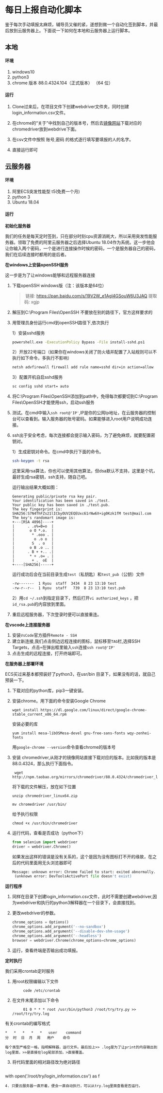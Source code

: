 # 每日上报自动化脚本

鉴于每次手动填报太麻烦，辅导员又催的紧，遂想到做一个自动化签到脚本，并最后放到云服务器上。下面说一下如何在本地和云服务器上运行脚本。

## 本地

#### 环境

1. windows10
2. python3
3. chrome 版本 88.0.4324.104（正式版本） （64 位）

#### 运行

1. Clone过来后，在项目文件下创建webdriver文件夹，同时创建login_information.csv文件。

2. 在chrome的“关于”中找到自己的版本号，然后去[镜像网站]( http://npm.taobao.org/mirrors/chromedriver)下载对应的chromedriver放到webdrive下面。

3. 在csv文件中按照 账号,密码 的格式逐行填写要填报的人的名字。
4. 直接运行即可

## 云服务器

#### 环境

1. 阿里ECS突发性能型 t5(免费一个月)
2. python 3
3. Ubuntu 18.04



#### 运行

**初始化服务器**

我们的任务是每天定时签到，只在部分时刻cpu资源消耗大，所以采用突发性能服务器。领取了免费的阿里云服务器之后选择Ubuntu 18.04作为系统。这一步他会让你输入两个密码，一个是进行连接操作时候的密码，一个是服务器自己的密码，我们在后续连接时都用的是后者。



**在windows上安装openSSH服务**

这一步是为了让windows能够和远程服务器连接

1. 下载openSSH windows版（注：该版本是64位）

   > ​	链接: https://pan.baidu.com/s/19V2W_e1Agl4GSouW6U3JAQ   提取码: xgjp

2. 解压到C:\Program Files\OpenSSH  不要放在别的路径下，官方这样要求的

3. 用管理员身份运行cmd到openSSH路径下,依次执行

    1）安装sshd服务

    ```bash
    powershell.exe -ExecutionPolicy Bypass -File install-sshd.ps1
    ```

    2）开放22号端口（如果你在windows关闭了防火墙并配置了入站规则可以不执行如下命令，多执行不影响）

    ```bash
    netsh advfirewall firewall add rule name=sshd dir=in action=allow 		protocol=TCP localport=22
    ```

    3）配置开机自启sshd服务

    ```bash
    sc config sshd start= auto
    ```

4. 将C:\Program Files\OpenSSH添加到path中，免得每次都要切到C:\Program Files\OpenSSH才能使用ssh，启动ssh服务

5. 测试。在cmd中输入```ssh root@'IP'```,IP是你的公网Ip地址，在云服务器的控制台可以查看到。输入服务器的账号密码。如果能够进入root用户说明成功连接。

6. ssh出于安全考虑，每次连接都会提示输入密码，为了避免麻烦，就要配置密钥对。

   1）生成密钥对命令。在cmd中执行下面的命令。

   ```bash
   ssh-keygen -t rsa
   ```

   这里采用rsa算法，你也可以使用其他算法，但dsa默认不支持，这里是个坑，最好生成rsa密钥，ssh支持，随自己吧。

   运行输出结果大概如图：

   ```
   Generating public/private rsa key pair.
   Your identification has been saved in ./test.
   Your public key has been saved in ./test.pub.
   The key fingerprint is:
   SHA256:S7N4ThFZs21lICbyOUV2EQEUxc61rNw6X+ig0Kzk1fM test@mail.com
   The key's randomart image is:
   +---[RSA 4096]----+
   |      . .o%=B=o  |
   |       o O *.o.  |
   |        * .ooo . |
   |         o .o o  |
   |        S  . o   |
   |       o B .o .. |
   |      . B + +.. .|
   |       * + .o= . |
   |        + .  oE  |
   +----[SHA256]-----+
   ```

   运行成功后会在当前目录生成`test`（私钥匙）和`test_pub`（公钥）文件

   ```bash
   -rw-------  1 Ryou  staff  3434  8 23 13:10 test
   -rw-r--r--  1 Ryou  staff   739  8 23 13:10 test.pub
   ```

   2）用```cd ~/.ssh```到指定目录下，然后打开```vi authorized_keys``` ，把```id_rsa.pub```的内容放到里面。

7. 重启远程服务器，下次登录时便可以直接重连。



**在vscode上连接服务器**

1. 安装`VsCode`官方插件`Remote - SSH`
2. 建立新连接,我们点击侧边远程连接的图标，鼠标移至`TAG`栏,选择SSH Targets，点击`+`在弹出框里输入`ssh`连接```ssh root@'IP'```
3. 点击生成的远程连接，打开终端即可。



**在服务器上部署环境**

ECS买过来基本都预装好了python3，在usr/bin 目录下，如果没有的话，就自己预装一下。

1. 下载对应的python库，pip3一键安装。

2. 安装chrome。用下面的命令安装Google Chrome

   ```
   wget install https://dl.google.com/linux/direct/google-chrome-stable_current_x86_64.rpm
   ```

   安装必要的库

   ```
   yum install mesa-libOSMesa-devel gnu-free-sans-fonts wqy-zenhei-fonts
   ```
   用```google-chrome --version```命令查看chrome的版本号
   
3. 安装 chromedriver,从刚才的镜像网站直接下载对应的版本。比如我的版本是88.0.4324，那么执行下面指令。
   ```
	wget http://npm.taobao.org/mirrors/chromedriver/88.0.4324/chromedriver_linux64.zip
   ```

   将下载的文件解压，放在如下位置

   ```
   unzip chromedriver_linux64.zip
   
   mv chromedriver /usr/bin/
   ```
   
   给予执行权限
   
   ```
   chmod +x /usr/bin/chromedriver
   ```
   
4. 运行代码，查看是否成功（python下）
   
   ```python
   from selenium import webdriver
   driver = webdriver.Chrome()
   ```
   
   如果发出这样的错误是没有关系的，这个是因为没有图标打不开的缘故，在之后的代码里面用无头浏览器即可
   
    ```python
   Message: unknown error: Chrome failed to start: exited abnormally.
     (unknown error: DevToolsActivePort file doesn't exist)
    ```
   
   

**运行程序**

1. 同样在目录下创建login_information.csv文件，此时不需要创建webdriver,因为webdriver和执行的python3解释器在一个目录下，会直接找到。

2. 更改webdriver的参数。

   ```python
   chrome_options = Options()
   chrome_options.add_argument('--no-sandbox')
   chrome_options.add_argument('--disable-dev-shm-usage')
   chrome_options.add_argument('--headless')
   browser = webdriver.Chrome(chrome_options=chrome_options)
   ```

3. 运行，查看终端是否输出成功填报。



**定时执行**

我们采用crontab定时服务

1. 用root权限编辑以下文件

   ```
    	code /etc/crontab
   ```
   
2. 在文件末尾添加以下命令
   ```
    	01 0 * * * root /usr/bin/python3 /root/try/try.py >> /root/try/try.log
   ```
 有关crontab的编写格式
   ```  
   *   *   *   *   *   user    command
   分  时  日  月  周   用户    命令
   ```
    每个类型严格空一格，指明解释器，运行文件。最后加上>> .log是为了让print的内容输出到log里面，>>是直接在log尾部添加，>直接覆盖。
   
3. 将代码里面的相对路径改为绝对路径
   ```python
 with open('/root/try/login_information.csv') as f
   ```
4. 只要云服务器一直开着，便会一直自动执行，可以从try.log里面查看是否运行。
   
   
   



